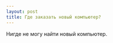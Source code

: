 ```yaml
---
layout: post 
title: Где заказать новый компьютер? 
--- 
```

Нигде не могу найти новый компьютер.